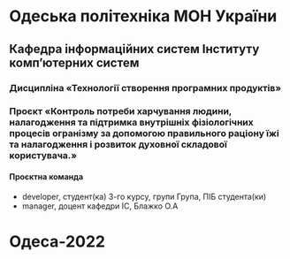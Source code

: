 # Одеська політехніка МОН України
## Кафедра інформаційних систем Інституту комп’ютерних систем
### Дисципліна «Технології створення програмних продуктів»
### Проєкт «Контроль потреби харчування людини, налагодження та підтримка внутрішніх фізіологічних процесів огранізму за допомогою правильного раціону їжі та налагодження і розвиток духовної складової користувача.»
#### Проєктна команда
- developer, студент(ка) 3-го курсу, групи Група, ПІБ студента(ки)
- manager, доцент кафедри ІС, Блажко О.А
# Одеса-2022

